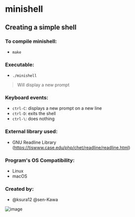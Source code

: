 # minishell

## Creating a simple shell

### To compile minishell:
- `make`

### Executable:
- `./minishell`
> Will display a new prompt

### Keyboard events:
- `ctrl-C`: displays a new prompt on a new line
- `ctrl-D`: exits the shell
- `ctrl-\`: does nothing
 
### External library used:
- GNU Readline Library (https://tiswww.case.edu/php/chet/readline/readline.html)

### Program's OS Compatibility:
- Linux
- macOS

### Created by:
- @ksura12  @sen-Kawa

![image](https://user-images.githubusercontent.com/71138634/215206663-29c163f7-2dfd-4718-8571-2460c170b429.png)
